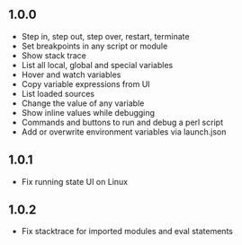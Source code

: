 ## 1.0.0
* Step in, step out, step over, restart, terminate
* Set breakpoints in any script or module
* Show stack trace
* List all local, global and special variables
* Hover and watch variables
* Copy variable expressions from UI
* List loaded sources
* Change the value of any variable
* Show inline values while debugging
* Commands and buttons to run and debug a perl script
* Add or overwrite environment variables via launch.json
## 1.0.1
* Fix running state UI on Linux
## 1.0.2
* Fix stacktrace for imported modules and eval statements
